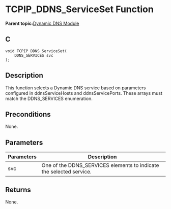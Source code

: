 # TCPIP\_DDNS\_ServiceSet Function

**Parent topic:**[Dynamic DNS Module](GUID-2F39A35D-A741-49F8-BAA9-3B3C9B665486.md)

## C

```
void TCPIP_DDNS_ServiceSet(
    DDNS_SERVICES svc
);
```

## Description

This function selects a Dynamic DNS service based on parameters configured in ddnsServiceHosts and ddnsServicePorts. These arrays must match the DDNS\_SERVICES enumeration.

## Preconditions

None.

## Parameters

|Parameters|Description|
|----------|-----------|
|svc|One of the DDNS\_SERVICES elements to indicate the selected service.|

## Returns

None.

